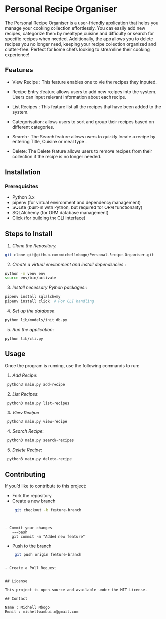 # Personal Recipe Organiser
The Personal Recipe Organiser is a user-friendly application that helps you manage your cooking collection effortlessly. You can easily add new recipes, categorize them by mealtype,cuisine and difficulty or search for specific recipes when needed. Additionally, the app allows you to delete recipes you no longer need, keeping your recipe collection organized and clutter-free. Perfect for home chefs looking to streamline their cooking experience!


## Features

- View Recipe : This feature enables one to vie the recipes they inputed.


- Recipe Entry :feature allows users to add new recipes into the system. Users can input relevant information about each recipe.


- List Recipes : This feature list all the recipes that have been added to the system.
- Categorisation: allows users to sort and group their recipes based on different categories.
- Search : The Search feature allows users to quickly locate a recipe by entering Title, Cuisine or meal type .
- Delete: The Delete feature allows users to remove recipes from their collection if the recipe is no longer needed.

## Installation

 ### Prerequisites

- Python 3.x
- pipenv (for virtual environment and dependency management)
- SQLite (built-in with Python, but required for ORM functionality)
- SQLAlchemy (for ORM database management)
- Click (for building the CLI interface)

## Steps to Install

1. *Clone the Repository*:
~~~bash
git clone git@github.com:michellmbogo/Personal-Recipe-Organiser.git
~~~

2. *Create a virtual environment and install dependencies* :
~~~bash
python -m venv env
source env/bin/activate
~~~

3. *Install necessary Python packages:*:
~~~bash
pipenv install sqlalchemy
pipenv install click  # For CLI handling
~~~

4. *Set up the database*:
~~~bash
python lib/models/init_db.py
~~~
5. *Run the application*:
~~~bash
python lib/cli.py
~~~

## Usage
Once the program is running, use the following commands to run:
 1. *Add Recipe*:
   ~~~bash
    python3 main.py add-recipe
~~~
 2. *List Recipes*:
   ~~~bash
    python3 main.py list-recipes
~~~
 3. *View Recipe*:
   ~~~bash
    python3 main.py view-recipe
~~~
 4. *Search Recipe*:
   ~~~bash
    python3 main.py search-recipes
~~~

 5. *Delete Recipe*:
   ~~~bash
    python3 main.py delete-recipe
~~~

 
## Contributing

If you’d like to contribute to this project:

- Fork the repository
- Create a new branch 
   ~~~bash
    git checkout -b feature-branch
~~~


- Commit your changes
   ~~~bash
   git commit -m "Added new feature"
~~~

- Push to the branch 
   ~~~bash
    git push origin feature-branch
~~~

- Create a Pull Request


## License

This project is open-source and available under the MIT License.

## Contact

Name : Michell Mbogo
Email : michellwambui.m@gmail.com